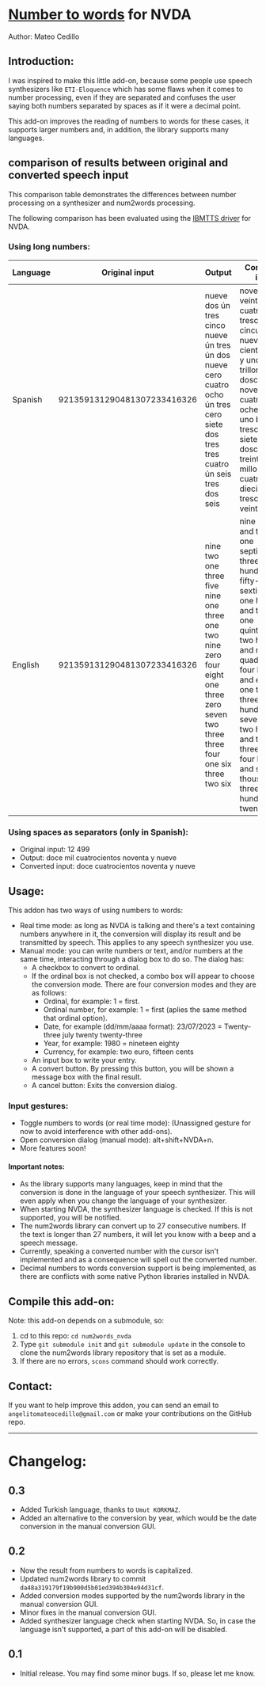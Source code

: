 # [Number to words](https://github.com/savoirfairelinux/num2words) for NVDA

Author: Mateo Cedillo

## Introduction:

I was inspired to make this little add-on, because some people use speech synthesizers like `ETI-Eloquence` which has some flaws when it comes to number processing, even if they are separated and confuses the user saying both numbers separated by spaces as if it were a decimal point. 

This add-on improves the reading of numbers to words for these cases, it supports larger numbers and, in addition, the library supports many languages.

## comparison of results between original and converted speech input

This comparison table demonstrates the differences between number processing on a synthesizer and num2words processing.

The following comparison has been evaluated using the [IBMTTS driver](https://github.com/davidacm/NVDA-IBMTTS-Driver) for NVDA.


### Using long numbers:

| Language | Original input | Output | Converted input |
|---|---|---|---|
| Spanish | 921359131290481307233416326 | nueve dos ún tres cinco nueve ún tres ún dos nueve cero cuatro ocho ún tres cero siete dos tres tres cuatro ún seis tres dos seis | novecientos veintiuno cuatrillones trescientos cincuenta y nueve mil ciento treinta y uno trillones doscientos noventa mil cuatrocientos ochenta y uno billones trescientos siete mil doscientos treinta y tres millones cuatrocientos dieciséis mil trescientos veintiséis |
| English | 921359131290481307233416326 | nine two one three five nine one three one two nine zero four eight one three zero seven two three three four one six three two six | nine hundred and twenty-one septillion, three hundred and fifty-nine sextillion, one hundred and thirty-one quintillion, two hundred and ninety quadrillion, four hundred and eighty-one trillion, three hundred and seven billion, two hundred and thirty-three million, four hundred and sixteen thousand, three hundred and twenty-six |

### Using spaces as separators (only in Spanish):

* Original input: 12 499
* Output: doce mil cuatrocientos noventa y nueve
*  Converted input: doce cuatrocientos noventa y nueve

## Usage:

This addon has two ways of using numbers to words:

* Real time mode: as long as NVDA is talking and there's a text containing numbers anywhere in it, the conversion will display its result and be transmitted by speech. This applies to any speech synthesizer you use.
* Manual mode: you can write numbers or text, and/or numbers at the same time, interacting through a dialog box to do so. The dialog has:
	* A checkbox to convert to ordinal.
	* If the ordinal box is not checked, a combo box will appear to choose the conversion mode. There are four conversion modes and they are as follows:
		* Ordinal, for example: 1 = first.
		* Ordinal number, for example: 1 = first (aplies the same method that ordinal option).
		* Date, for example (dd/mm/aaaa format): 23/07/2023 = Twenty-three  july  twenty twenty-three
		* Year, for example: 1980 =  nineteen eighty 
		* Currency, for example:  two euro, fifteen cents 
	* An input box to write your entry.
	* A convert button. By pressing this button, you will be shown a message box with the final result.
	* A cancel button: Exits the conversion dialog.

### Input gestures:

* Toggle numbers to words (or real time mode): (Unassigned gesture for now to avoid interference with other add-ons).
* Open conversion dialog (manual mode): alt+shift+NVDA+n.
* More features soon!

#### Important notes:

* As the library supports many languages, keep in mind that the conversion is done in the language of your speech synthesizer. This will even apply when you change the language of your synthesizer.
* When starting NVDA, the synthesizer language is checked. If this is not supported, you will be notified.
* The num2words library can convert up to 27 consecutive numbers. If the text is longer than 27 numbers, it will let you know with a beep and a speech message.
* Currently, speaking a converted number with the cursor isn't implemented and as a consequence will spell out the converted number.
* Decimal numbers to words conversion support is being implemented, as there are conflicts with some native Python libraries installed in NVDA.

## Compile this add-on:

Note: this add-on depends on a submodule, so:

1. cd to this repo: `cd num2words_nvda`
2. Type `git submodule init` and `git submodule update` in the console to clone the num2words library repository that is set as a module.
3. If there are no errors, `scons` command should work correctly.

## Contact:

If you want to help improve this addon, you can send an email to `angelitomateocedillo@gmail.com` or make your contributions on the GitHub repo.

---

# Changelog:

## 0.3

* Added Turkish language, thanks to `Umut KORKMAZ`.
* Added an alternative to the conversion by year, which would be the date conversion in the manual conversion GUI.

## 0.2

* Now the result from numbers to words is capitalized.
* Updated num2words library to commit `da48a319179f19b900d5b01ed394b304e94d31cf`.
* Added conversion modes supported by the num2words library in the manual conversion GUI.
* Minor fixes in the manual conversion GUI.
* Added synthesizer language check when starting NVDA. So, in case the language isn't supported, a part of this add-on will be disabled.

## 0.1

* Initial release. You may find some minor bugs. If so, please let me know.
